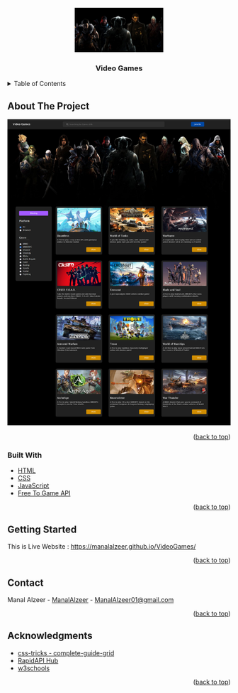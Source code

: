 <div id="top"></div>


<!-- PROJECT LOGO -->
<br />
<div align="center">
  <a href="https://github.com/ManalAlzeer/videoGames/images/logo.png">
    <img src="images/logo.png" alt="Logo" width="200" height="100">
  </a>

<h3 align="center">Video Games</h3>
</div>

<!-- TABLE OF CONTENTS -->
<details>
  <summary>Table of Contents</summary>
  <ol>
    <li>
      <a href="#about-the-project">About The Project</a>
      <ul>
        <li><a href="#built-with">Built With</a></li>
      </ul>
    </li>
    <li>
      <a href="#getting-started">Getting Started</a>
    </li>
    <li><a href="#contact">Contact</a></li>
    <li><a href="#acknowledgments">Acknowledgments</a></li>
  </ol>
</details>



<!-- ABOUT THE PROJECT -->
## About The Project

![alt text](https://github.com/ManalAlzeer/VideoGames/blob/master/images/screenshot.png?raw=true)

<p align="right">(<a href="#top">back to top</a>)</p>



### Built With

* [HTML](https://html.com/)
* [CSS](https://www.w3.org/Style/CSS/Overview.en.html)
* [JavaScript](https://www.javascript.com/)
* [Free To Game API](https://www.freetogame.com/api-doc)

<p align="right">(<a href="#top">back to top</a>)</p>



<!-- GETTING STARTED -->
## Getting Started

This is Live Website : https://manalalzeer.github.io/VideoGames/


<p align="right">(<a href="#top">back to top</a>)</p>


<!-- CONTACT -->
## Contact

Manal Alzeer - [ManalAlzeer](https://www.linkedin.com/in/manalalzeer) - ManalAlzeer01@gmail.com

<p align="right">(<a href="#top">back to top</a>)</p>



<!-- ACKNOWLEDGMENTS -->
## Acknowledgments

* [css-tricks - complete-guide-grid](https://css-tricks.com/snippets/css/complete-guide-grid/)
* [RapidAPI Hub](https://rapidapi.com/hub)
* [w3schools](w3schools.com/)

<p align="right">(<a href="#top">back to top</a>)</p>
